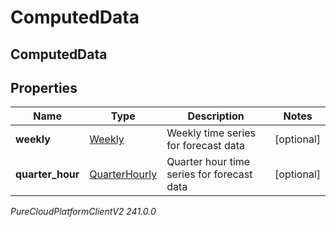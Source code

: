 # ComputedData

## ComputedData

## Properties

|Name | Type | Description | Notes|
|------------ | ------------- | ------------- | -------------|
| **weekly** | [Weekly](Weekly) | Weekly time series for forecast data | [optional] |
| **quarter_hour** | [QuarterHourly](QuarterHourly) | Quarter hour time series for forecast data | [optional] |



_PureCloudPlatformClientV2 241.0.0_
